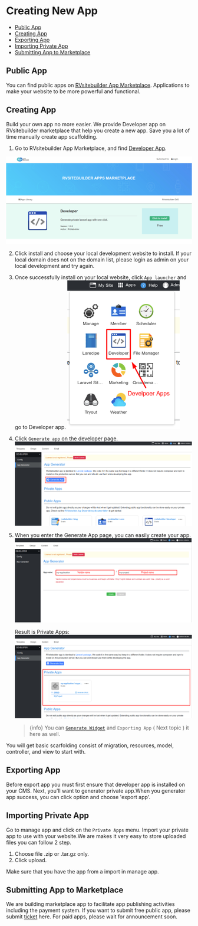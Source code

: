 # Creating New App

- [Public App](#public-app)
- [Creating App](#creating-app)
- [Exporting App](#exporting-app)
- [Importing Private App](#importing-private-app)
- [Submitting App to Marketplace](#submitting-app-to-marketplace)

## Public App

You can find public apps on [RVsitebuilder App Marketplace](https://apps.rvsitebuilder.com/). Applications to make your website to be more powerful and functional.

## Creating App

Build your own app no more easier. We provide Developer app on RVsitebuilder marketplace that help you create a new app. Save you a lot of time manually create app scaffolding.

1. Go to RVsitebuilder App Marketplace, and find [Developer App](https://apps.rvsitebuilder.com/developer).

![RVsitebuilder App Marketplace](images/createnewapp/developerapp-Marketplace.png)

2. Click install and choose your local development website to install. If your local domain does not on the domain list, please login as admin on your local development and try again.

3. Once successfully install on your local website, click `App launcher` and go to Developer app.
   ![App launcher](images/createnewapp/developerapp.png)

4. Click `Generate app` on the developer page.
   ![Generate Apps](images/createnewapp/developerapp-generateapp.png)

5. When you enter the Generate App page, you can easily create your app.
   ![Generate Apps](images/createnewapp/developerapp-generateapp2.png)

   Result is Private Apps:
   ![Generate Apps](images/createnewapp/developerapp-generateapp3.png)

   > {info} You can <a href="rvsitebuilder-widget.md" target="_blank">`Generate Widget`</a> and `Exporting App` ( Next topic ) it here as well.

You will get basic scarfolding consist of migration, resources, model, controller, and view to start with.

## Exporting App
 
Before export app you must first ensure that developer app is installed on your CMS. Next, you'll want to generator private app.When you generator app success, you can click option and choose 'export app'. 

## Importing Private App

Go to manage app and click on the `Private Apps` menu. 
Import your private app to use with your website.We are makes it very easy to store uploaded files you can follow 2 step.
 
1. Choose file .zip or .tar.gz  only.
2. Click upload.

Make sure that you have the app  from a import in manage app.

## Submitting App to Marketplace

We are building marketplace app to facilitate app publishing activities including the payment system. If you want to submit free public app, please submit [ticket](https://rvglobalsoft.com/tickets/new&deptId=5) here. For paid apps, please wait for announcement soon.
